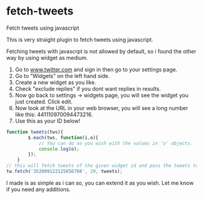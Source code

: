 fetch-tweets
============

Fetch tweets using javascript

This is very straight plugin to fetch tweets using javascript.

Fetching tweets with javascrpt is not allowed by default, so i found the other way by using widget as medium.

1. Go to www.twitter.com and sign in then go to your settings page.
2. Go to "Widgets" on the left hand side.
3. Create a new widget as you like.
4. Check "exclude replies" if you dont want replies in results.
5. Now go back to settings -> widgets page, you will see the widget you just created. Click edit.
6. Now look at the URL in your web browser, you will see a long number like this: 441110970094473216.
7. Use this as your ID below!


```javascript
function tweets(tws){
		$.each(tws, function(i,o){
			// You can do as you wish with the values in 'o' objects.
			console.log(o);
		});	
	}
// this will fetch tweets of the given widget id and pass the tweets to tweets function
tw.fetch('352009122125856768', 20, tweets); 

```

I made is as simple as i can so, you can extend it as you wish. Let me know if you need any additions. 
